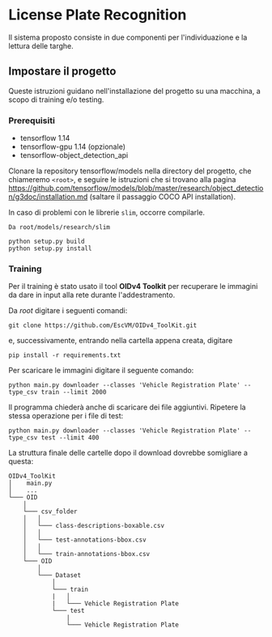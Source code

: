 # License Plate Recognition

Il sistema proposto consiste in due componenti per l'individuazione e la lettura delle targhe.

## Impostare il progetto

Queste istruzioni guidano nell'installazione del progetto su una macchina, a scopo di training e/o testing.

### Prerequisiti

- tensorflow 1.14
- tensorflow-gpu 1.14 (opzionale)
- tensorflow-object_detection_api

Clonare la repository tensorflow/models nella directory del progetto, che chiameremo ```<root>```, e seguire le istruzioni che si trovano alla pagina https://github.com/tensorflow/models/blob/master/research/object_detection/g3doc/installation.md (saltare il passaggio COCO API installation).

In caso di problemi con le librerie ```slim```, occorre compilarle.
```
Da root/models/research/slim

python setup.py build
python setup.py install
```

### Training

Per il training è stato usato il tool <b>OIDv4 Toolkit</b> per recuperare le immagini da dare in input alla rete durante l'addestramento.

Da <i>root</i> digitare i seguenti comandi:
```
git clone https://github.com/EscVM/OIDv4_ToolKit.git
```
e, successivamente, entrando nella cartella appena creata, digitare
```
pip install -r requirements.txt
```

Per scaricare le immagini digitare il seguente comando:
```
python main.py downloader --classes 'Vehicle Registration Plate' --type_csv train --limit 2000
```
Il programma chiederà anche di scaricare dei file aggiuntivi. Ripetere la stessa operazione per i file di test:
```
python main.py downloader --classes 'Vehicle Registration Plate' --type_csv test --limit 400
```
La struttura finale delle cartelle dopo il download dovrebbe somigliare a questa:
```
OIDv4_ToolKit
│    main.py
│    ...
└─── OID
    │
    └─── csv_folder
    │   │
    │   └─── class-descriptions-boxable.csv
    │   │
    │   └─── test-annotations-bbox.csv
    │   │
    │   └─── train-annotations-bbox.csv
    └─── OID
        │
        └─── Dataset
            │
            └─── train
            |   │
            |   └─── Vehicle Registration Plate
            └─── test
                |
                └─── Vehicle Registration Plate
```
